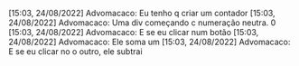 [15:03, 24/08/2022] Advomacaco: Eu tenho q criar um contador
[15:03, 24/08/2022] Advomacaco: Uma div começando c numeração neutra. 0
[15:03, 24/08/2022] Advomacaco: E se eu clicar num botão
[15:03, 24/08/2022] Advomacaco: Ele soma um
[15:03, 24/08/2022] Advomacaco: E se eu clicar no o outro, ele subtrai
